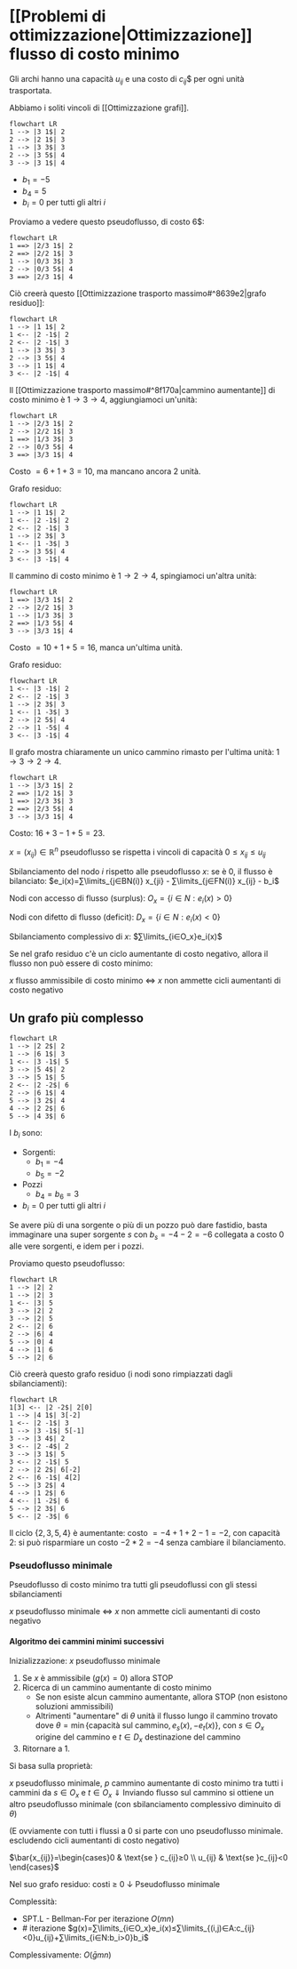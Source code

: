 # [[Problemi di ottimizzazione|Ottimizzazione]] flusso di costo minimo

Gli archi hanno una capacità $u_{ij}$ e una costo di $c_{ij}$$ per ogni unità trasportata.

Abbiamo i soliti vincoli di [[Ottimizzazione grafi]].

```mermaid
flowchart LR
1 --> |3 1$| 2
2 --> |2 1$| 3
1 --> |3 3$| 3
2 --> |3 5$| 4
3 --> |3 1$| 4
```

- $b_1=-5$
- $b_4=5$
- $b_i=0$ per tutti gli altri $i$

Proviamo a vedere questo pseudoflusso, di costo 6$:

```mermaid
flowchart LR
1 ==> |2/3 1$| 2
2 ==> |2/2 1$| 3
1 --> |0/3 3$| 3
2 --> |0/3 5$| 4
3 ==> |2/3 1$| 4
```

Ciò creerà questo [[Ottimizzazione trasporto massimo#^8639e2|grafo residuo]]:

```mermaid
flowchart LR
1 --> |1 1$| 2
1 <-- |2 -1$| 2
2 <-- |2 -1$| 3
1 --> |3 3$| 3
2 --> |3 5$| 4
3 --> |1 1$| 4
3 <-- |2 -1$| 4
```

Il [[Ottimizzazione trasporto massimo#^8f170a|cammino aumentante]] di costo minimo è $1→3→4$, aggiungiamoci un'unità:

```mermaid
flowchart LR
1 --> |2/3 1$| 2
2 --> |2/2 1$| 3
1 ==> |1/3 3$| 3
2 --> |0/3 5$| 4
3 ==> |3/3 1$| 4
```

Costo $=6+1+3=10$, ma mancano ancora 2 unità.

Grafo residuo:

```mermaid
flowchart LR
1 --> |1 1$| 2
1 <-- |2 -1$| 2
2 <-- |2 -1$| 3
1 --> |2 3$| 3
1 <-- |1 -3$| 3
2 --> |3 5$| 4
3 <-- |3 -1$| 4
```

Il cammino di costo minimo è $1→2→4$, spingiamoci un'altra unità:


```mermaid
flowchart LR
1 ==> |3/3 1$| 2
2 --> |2/2 1$| 3
1 --> |1/3 3$| 3
2 ==> |1/3 5$| 4
3 --> |3/3 1$| 4
```

Costo $=10+1+5=16$, manca un'ultima unità.

Grafo residuo:

```mermaid
flowchart LR
1 <-- |3 -1$| 2
2 <-- |2 -1$| 3
1 --> |2 3$| 3
1 <-- |1 -3$| 3
2 --> |2 5$| 4
2 --> |1 -5$| 4
3 <-- |3 -1$| 4
```

Il grafo mostra chiaramente un unico cammino rimasto per l'ultima unità: $1→3→2→4$.

```mermaid
flowchart LR
1 --> |3/3 1$| 2
2 ==> |1/2 1$| 3
1 ==> |2/3 3$| 3
2 ==> |2/3 5$| 4
3 --> |3/3 1$| 4
```

Costo: $16+3-1+5=23$.

$x=(x_{ij})∈ℝ^n$ pseudoflusso se rispetta i vincoli di capacità $0≤x_{ij}≤u_{ij}$

Sbilanciamento del nodo $i$ rispetto alle pseudoflusso $x$: se è $0$, il flusso è bilanciato: $e_i(x)=∑\limits_{j∈BN(i)} x_{ji} - ∑\limits_{j∈FN(i)} x_{ij} - b_i$

Nodi con accesso di flusso (surplus): $O_x=\{i∈N:e_i(x)>0\}$

Nodi con difetto di flusso (deficit): $D_x=\{i∈N:e_i(x)<0\}$

Sbilanciamento complessivo di $x$: $∑\limits_{i∈O_x}e_i(x)$

Se nel grafo residuo c'è un ciclo aumentante di costo negativo, allora il flusso non può essere di costo minimo:

$x$ flusso ammissibile di costo minimo
⇔
$x$ non ammette cicli aumentanti di costo negativo

## Un grafo più complesso

```mermaid
flowchart LR
1 --> |2 2$| 2
1 --> |6 1$| 3
1 <-- |3 -1$| 5
3 --> |5 4$| 2
3 --> |5 1$| 5
2 <-- |2 -2$| 6
2 --> |6 1$| 4
5 --> |3 2$| 4
4 --> |2 2$| 6
5 --> |4 3$| 6
```

I $b_i$ sono:
- Sorgenti:
	- $b_1=-4$
	- $b_5=-2$
- Pozzi
	- $b_4=b_6=3$
- $b_i=0$ per tutti gli altri $i$

Se avere più di una sorgente o più di un pozzo può dare fastidio, basta immaginare una super sorgente $s$ con $b_s=-4-2=-6$ collegata a costo 0 alle vere sorgenti, e idem per i pozzi.

Proviamo questo pseudoflusso:

```mermaid
flowchart LR
1 --> |2| 2
1 --> |2| 3
1 <-- |3| 5
3 --> |2| 2
3 --> |2| 5
2 <-- |2| 6
2 --> |6| 4
5 --> |0| 4
4 --> |1| 6
5 --> |2| 6
```

Ciò creerà questo grafo residuo (i nodi sono rimpiazzati dagli sbilanciamenti):

```mermaid
flowchart LR
1[3] <-- |2 -2$| 2[0]
1 --> |4 1$| 3[-2]
1 <-- |2 -1$| 3
1 --> |3 -1$| 5[-1]
3 --> |3 4$| 2
3 <-- |2 -4$| 2
3 --> |3 1$| 5
3 <-- |2 -1$| 5
2 --> |2 2$| 6[-2]
2 <-- |6 -1$| 4[2]
5 --> |3 2$| 4
4 --> |1 2$| 6
4 <-- |1 -2$| 6
5 --> |2 3$| 6
5 <-- |2 -3$| 6
```

Il ciclo $\{2,3,5,4\}$ è aumentante: costo $=-4+1+2-1=-2$, con capacità $2$: si può risparmiare un costo $-2*2=-4$ senza cambiare il bilanciamento.

### Pseudoflusso minimale

Pseudoflusso di costo minimo tra tutti gli pseudoflussi con gli stessi sbilanciamenti

$x$ pseudoflusso minimale
⇔
$x$ non ammette cicli aumentanti di costo negativo

#### Algoritmo dei cammini minimi successivi

Inizializzazione: $x$ pseudoflusso minimale
1. Se $x$ è ammissibile ($g(x)=0$) allora STOP
2. Ricerca di un cammino aumentante di costo minimo
	- Se non esiste alcun cammino aumentante, allora STOP (non esistono soluzioni ammissibili)
	- Altrimenti "aumentare" di $θ$ unità il flusso lungo il cammino trovato dove $θ=\min\{\text{capacità sul cammino},e_s(x),-e_t(x)\}$, con $s∈O_x$ origine del cammino e $t∈D_x$ destinazione del cammino
3. Ritornare a 1.

Si basa sulla proprietà:

$x$ pseudoflusso minimale, $p$ cammino aumentante di costo minimo tra tutti i cammini da $s∈O_x$ e $t∈O_x$
⇓
Inviando flusso sul cammino si ottiene un altro pseudoflusso minimale (con sbilanciamento complessivo diminuito di $θ$)

(E ovviamente con tutti i flussi a 0 si parte con uno pseudoflusso minimale. escludendo cicli aumentanti di costo negativo)

$\bar{x_{ij}}=\begin{cases}0 & \text{se } c_{ij}≥0 \\ u_{ij} & \text{se }c_{ij}<0 \end{cases}$

Nel suo grafo residuo: costi ≥ 0
↓
Pseudoflusso minimale

Complessità:
- SPT.L - Bellman-For per iterazione $O(mn)$
- \# iterazione $g(x)=∑\limits_{i∈O_x}e_i(x)≤∑\limits_{(i,j)∈A:c_{ij}<0}u_{ij}+∑\limits_{i∈N:b_i>0}b_i$

Complessivamente: $O(\bar{g}mn)$